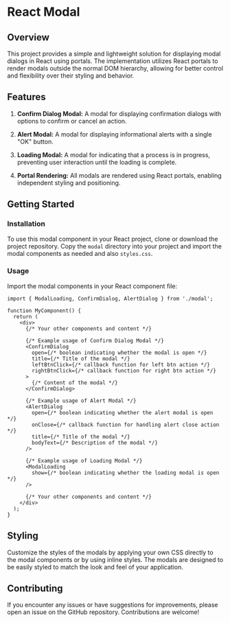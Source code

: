 # React Modal

## Overview

This project provides a simple and lightweight solution for displaying modal dialogs in React using portals. The implementation utilizes React portals to render modals outside the normal DOM hierarchy, allowing for better control and flexibility over their styling and behavior.

## Features

1. **Confirm Dialog Modal:** A modal for displaying confirmation dialogs with options to confirm or cancel an action.

2. **Alert Modal:** A modal for displaying informational alerts with a single "OK" button.

3. **Loading Modal:** A modal for indicating that a process is in progress, preventing user interaction until the loading is complete.

4. **Portal Rendering:** All modals are rendered using React portals, enabling independent styling and positioning.

## Getting Started

### Installation

To use this modal component in your React project, clone or download the project repository. Copy the `modal` directory into your project and import the modal components as needed and also `styles.css`.

### Usage

Import the modal components in your React component file:

```tsx
import { ModalLoading, ConfirmDialog, AlertDialog } from './modal';

function MyComponent() {
  return (
    <div>
      {/* Your other components and content */}

      {/* Example usage of Confirm Dialog Modal */}
      <ConfirmDialog
        open={/* boolean indicating whether the modal is open */}
        title={/* Title of the modal */}
        leftBtnClick={/* callback function for left btn action */}
        rightBtnClick={/* callback function for right btn action */}
      >
        {/* Content of the modal */}
      </ConfirmDialog>

      {/* Example usage of Alert Modal */}
      <AlertDialog
        open={/* boolean indicating whether the alert modal is open */}
        onClose={/* callback function for handling alert close action */}
        title={/* Title of the modal */}
        bodyText={/* Description of the modal */}
      />

      {/* Example usage of Loading Modal */}
      <ModalLoading
        show={/* boolean indicating whether the loading modal is open */}
      />

      {/* Your other components and content */}
    </div>
  );
}
```

## Styling

Customize the styles of the modals by applying your own CSS directly to the modal components or by using inline styles. The modals are designed to be easily styled to match the look and feel of your application.

## Contributing

If you encounter any issues or have suggestions for improvements, please open an issue on the GitHub repository. Contributions are welcome!
